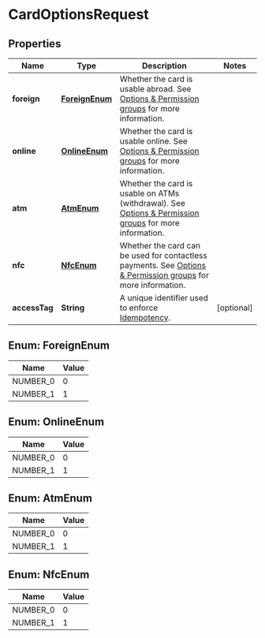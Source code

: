 

# CardOptionsRequest


## Properties

| Name | Type | Description | Notes |
|------------ | ------------- | ------------- | -------------|
|**foreign** | [**ForeignEnum**](#ForeignEnum) | Whether the card is usable abroad. See [Options &amp; Permission groups](/guide/cards/restrictions-limits.html#options-permission-groups) for more information.  |  |
|**online** | [**OnlineEnum**](#OnlineEnum) | Whether the card is usable online. See [Options &amp; Permission groups](/guide/cards/restrictions-limits.html#options-permission-groups) for more information.  |  |
|**atm** | [**AtmEnum**](#AtmEnum) | Whether the card is usable on ATMs (withdrawal). See [Options &amp; Permission groups](/guide/cards/restrictions-limits.html#options-permission-groups) for more information.  |  |
|**nfc** | [**NfcEnum**](#NfcEnum) | Whether the card can be used for contactless payments. See [Options &amp; Permission groups](/guide/cards/restrictions-limits.html#options-permission-groups) for more information.  |  |
|**accessTag** | **String** | A unique identifier used to enforce [Idempotency](/guide/api-basics/idempotency.html).  |  [optional] |



## Enum: ForeignEnum

| Name | Value |
|---- | -----|
| NUMBER_0 | 0 |
| NUMBER_1 | 1 |



## Enum: OnlineEnum

| Name | Value |
|---- | -----|
| NUMBER_0 | 0 |
| NUMBER_1 | 1 |



## Enum: AtmEnum

| Name | Value |
|---- | -----|
| NUMBER_0 | 0 |
| NUMBER_1 | 1 |



## Enum: NfcEnum

| Name | Value |
|---- | -----|
| NUMBER_0 | 0 |
| NUMBER_1 | 1 |



